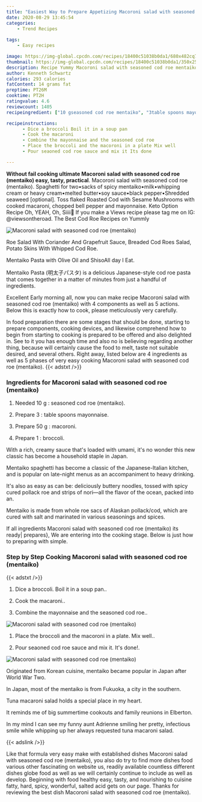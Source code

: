 ```yaml
---
title: "Easiest Way to Prepare Appetizing Macoroni salad with seasoned cod roe mentaiko"
date: 2020-08-29 13:45:54
categories:
    - Trend Recipes
    
tags:
    - Easy recipes

image: https://img-global.cpcdn.com/recipes/18400c51038b0da1/680x482cq70/macoroni-salad-with-seasoned-cod-roe-mentaiko-recipe-main-photo.jpg
thumbnail: https://img-global.cpcdn.com/recipes/18400c51038b0da1/350x250cq70/macoroni-salad-with-seasoned-cod-roe-mentaiko-recipe-main-photo.jpg
description: Recipe Yummy Macoroni salad with seasoned cod roe mentaiko with 4 ingredients and 5 stages of easy cooking.
author: Kenneth Schwartz
calories: 293 calories
fatContent: 14 grams fat
preptime: PT26M
cooktime: PT2H
ratingvalue: 4.6
reviewcount: 1405
recipeingredient: ["10 gseasoned cod roe mentaiko", "3table spoons mayonnaise", "50 gmacoroni", "1broccoli"]

recipeinstructions: 
      - Dice a broccoli Boil it in a soup pan 
      - Cook the macaroni 
      - Combine the mayonnaise and the seasoned cod roe 
      - Place the broccoli and the macoroni in a plate Mix well 
      - Pour seaoned cod roe sauce and mix it Its done

---
```




**Without fail cooking ultimate Macoroni salad with seasoned cod roe (mentaiko) easy, tasty, practical**. Macoroni salad with seasoned cod roe (mentaiko). Spaghetti for two•sacks of spicy mentaiko•milk•whipping cream or heavy cream•melted butter•soy sauce•black pepper•Shredded seaweed [optional]. Toss flaked Roasted Cod with Sesame Mushrooms with cooked macaroni, chopped bell pepper and mayonnaise. Keto Option Recipe Oh, YEAH, Oh, Siiii🤗 If you make a Views recipe please tag me on IG: @viewsontheroad. The Best Cod Roe Recipes on Yummly


![Macoroni salad with seasoned cod roe (mentaiko)](https://img-global.cpcdn.com/recipes/18400c51038b0da1/680x482cq70/macoroni-salad-with-seasoned-cod-roe-mentaiko-recipe-main-photo.jpg "Macoroni salad with seasoned cod roe (mentaiko)")



Roe Salad With Coriander And Grapefruit Sauce, Breaded Cod Roes Salad, Potato Skins With Whipped Cod Roe.

Mentaiko Pasta with Olive Oil and ShisoAll day I Eat.

Mentaiko Pasta (明太子パスタ) is a delicious Japanese-style cod roe pasta that comes together in a matter of minutes from just a handful of ingredients.


Excellent Early morning all, now you can make recipe Macoroni salad with seasoned cod roe (mentaiko) with 4 components as well as 5 actions. Below this is exactly how to cook, please meticulously very carefully.

In food preparation there are some stages that should be done, starting to prepare components, cooking devices, and likewise comprehend how to begin from starting to cooking is prepared to be offered and also delighted in. See to it you has enough time and also no is believing regarding another thing, because will certainly cause the food to melt, taste not suitable desired, and several others. Right away, listed below are 4 ingredients as well as 5 phases of very easy cooking Macoroni salad with seasoned cod roe (mentaiko).
{{< adstxt />}}

### Ingredients for Macoroni salad with seasoned cod roe (mentaiko)


1. Needed 10 g : seasoned cod roe (mentaiko).

1. Prepare 3 : table spoons mayonnaise.

1. Prepare 50 g : macoroni.

1. Prepare 1 : broccoli.


With a rich, creamy sauce that&#39;s loaded with umami, it&#39;s no wonder this new classic has become a household staple in Japan.

Mentaiko spaghetti has become a classic of the Japanese-Italian kitchen, and is popular on late-night menus as an accompaniment to heavy drinking.

It&#39;s also as easy as can be: deliciously buttery noodles, tossed with spicy cured pollack roe and strips of nori—all the flavor of the ocean, packed into an.

Mentaiko is made from whole roe sacs of Alaskan pollack/cod, which are cured with salt and marinated in various seasonings and spices.


If all ingredients Macoroni salad with seasoned cod roe (mentaiko) its ready| prepares}, We are entering into the cooking stage. Below is just how to preparing with simple.

### Step by Step Cooking Macoroni salad with seasoned cod roe (mentaiko)

{{< adstxt />}}


1. Dice a broccoli. Boil it in a soup pan..



1. Cook the macaroni..



1. Combine the mayonnaise and the seasoned cod roe..



![Macoroni salad with seasoned cod roe (mentaiko)](https://img-global.cpcdn.com/steps/f5a55ef2a296b77b/160x128cq70/macoroni-salad-with-seasoned-cod-roe-mentaiko-recipe-step-3-photo.jpg" "Macoroni salad with seasoned cod roe (mentaiko)")



1. Place the broccoli and the macoroni in a plate. Mix well..



1. Pour seaoned cod roe sauce and mix it. It&#39;s done!.



![Macoroni salad with seasoned cod roe (mentaiko)](https://img-global.cpcdn.com/steps/fec3780c22d09b07/160x128cq70/macoroni-salad-with-seasoned-cod-roe-mentaiko-recipe-step-5-photo.jpg" "Macoroni salad with seasoned cod roe (mentaiko)")




Originated from Korean cuisine, mentaiko became popular in Japan after World War Two.

In Japan, most of the mentaiko is from Fukuoka, a city in the southern.

Tuna macaroni salad holds a special place in my heart.

It reminds me of big summertime cookouts and family reunions in Elberton.

In my mind I can see my funny aunt Adrienne smiling her pretty, infectious smile while whipping up her always requested tuna macaroni salad.


{{< adslink />}}

Like that formula very easy make with established dishes Macoroni salad with seasoned cod roe (mentaiko), you also do try to find more dishes food various other fascinating on website us, readily available countless different dishes globe food as well as we will certainly continue to include as well as develop. Beginning with food healthy easy, tasty, and nourishing to cuisine fatty, hard, spicy, wonderful, salted acid gets on our page. Thanks for reviewing the best dish Macoroni salad with seasoned cod roe (mentaiko).
